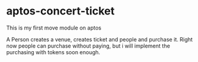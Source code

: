 # aptos-concert-ticket
This is my first move module on aptos

A Person creates a venue, creates ticket and people and purchase it. Right now people can purchase without paying, but i will implement the purchasing with tokens soon enough.


